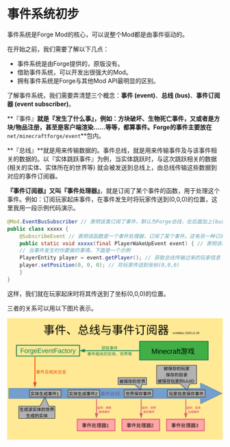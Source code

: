# 事件系统初步

事件系统是Forge Mod的核心，可以说整个Mod都是由事件驱动的。

在开始之前，我们需要了解以下几点：

* 事件系统是由Forge提供的，原版没有。
* 借助事件系统，可以开发出很强大的Mod。
* 拥有事件系统是Forge与其他Mod API最明显的区别。

了解事件系统，我们需要弄清楚三个概念：**事件 (event)**、**总线 (bus)**、**事件订阅器 (event subscriber)**。

**『事件』**就是『发生了什么事』，例如：方块破坏、生物死亡事件，又或者是方块/物品注册，甚至是客户端渲染……等等，都算事件。Forge的事件主要放在**`net/minecraftforge/event`**包内。

**『总线』**就是用来传输数据的。事件总线，就是用来传输事件及与该事件相关的数据的。以『实体跳跃事件』为例，当实体跳跃时，与这次跳跃相关的数据 (相关的实体、实体所在的世界等) 就会被发送到总线上，由总线传输这些数据到对应的事件订阅器。

**『事件订阅器』**又叫**『事件处理器』**，就是订阅了某个事件的函数，用于处理这个事件。例如：订阅玩家起床事件，在事件发生时将玩家传送到(0,0,0)的位置，这里我用一段示例代码演示。

```java
@Mod.EventBusSubscriber // 表明该类订阅了事件，默认为Forge总线，在后面加上(bus = Mod.EventBusSubscriber.Bus.MOD)可将其更改为Mod总线
public class xxxxx {
	@SubscribeEvent // 表明该函数是一个事件处理器，订阅了某个事件。还有另一种订阅事件的方法，在3.1章节会讲到
	public static void xxxxx(final PlayerWakeUpEvent event) { // 表明该事件处理器订阅了PlayerWakeUpEvent（玩家起床事件）
	// 当事件发生时你要做的事情，下面是一个示例
	PlayerEntity player = event.getPlayer(); // 获取总线传输过来的玩家信息
	player.setPosition(0, 0, 0); // 将玩家传送到坐标(0,0,0)
	}
}
```

这样，我们就在玩家起床时将其传送到了坐标(0,0,0)的位置。

三者的关系可以用以下图片表示。

![事件系统](../resources/1/1.4-1.svg)